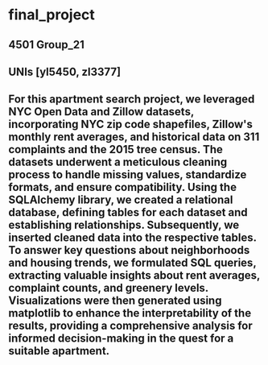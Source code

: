 # final_project

## 4501 Group_21
## UNIs [yl5450, zl3377]

## For this apartment search project, we leveraged NYC Open Data and Zillow datasets, incorporating NYC zip code shapefiles, Zillow's monthly rent averages, and historical data on 311 complaints and the 2015 tree census. The datasets underwent a meticulous cleaning process to handle missing values, standardize formats, and ensure compatibility. Using the SQLAlchemy library, we created a relational database, defining tables for each dataset and establishing relationships. Subsequently, we inserted cleaned data into the respective tables. To answer key questions about neighborhoods and housing trends, we formulated SQL queries, extracting valuable insights about rent averages, complaint counts, and greenery levels. Visualizations were then generated using matplotlib to enhance the interpretability of the results, providing a comprehensive analysis for informed decision-making in the quest for a suitable apartment.
